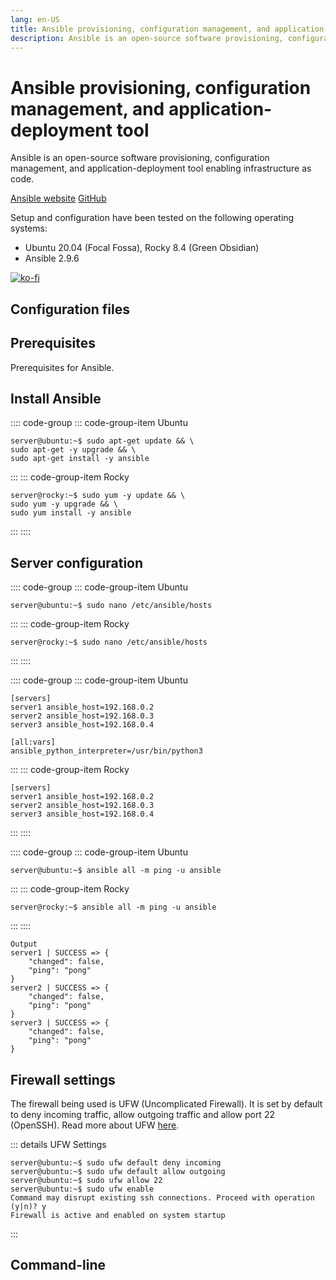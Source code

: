 ```yaml
---
lang: en-US
title: Ansible provisioning, configuration management, and application-deployment tool
description: Ansible is an open-source software provisioning, configuration management, and application-deployment tool enabling infrastructure as code.
---
```


# Ansible provisioning, configuration management, and application-deployment tool <Badge text="dev" type="warning"/>

Ansible is an open-source software provisioning, configuration management, and application-deployment tool enabling infrastructure as code.

[Ansible website](https://www.ansible.com/) [GitHub](https://github.com/ansible/ansible)

Setup and configuration have been tested on the following operating systems:

* Ubuntu 20.04 (Focal Fossa), Rocky 8.4 (Green Obsidian)
* Ansible 2.9.6

[![ko-fi](https://www.ko-fi.com/img/githubbutton_sm.svg)](https://ko-fi.com/B0B31BJU3)

## Configuration files

## Prerequisites

Prerequisites for Ansible.

## Install Ansible

:::: code-group
::: code-group-item Ubuntu
```shell-session:no-line-numbers
server@ubuntu:~$ sudo apt-get update && \
sudo apt-get -y upgrade && \
sudo apt-get install -y ansible
```
:::
::: code-group-item Rocky
```shell-session:no-line-numbers
server@rocky:~$ sudo yum -y update && \
sudo yum -y upgrade && \
sudo yum install -y ansible
```
:::
::::

## Server configuration

:::: code-group
::: code-group-item Ubuntu
```shell-session:no-line-numbers
server@ubuntu:~$ sudo nano /etc/ansible/hosts
```
:::
::: code-group-item Rocky
```shell-session:no-line-numbers
server@rocky:~$ sudo nano /etc/ansible/hosts
```
:::
::::

:::: code-group
::: code-group-item Ubuntu
```bash:no-line-numbers
[servers]
server1 ansible_host=192.168.0.2
server2 ansible_host=192.168.0.3
server3 ansible_host=192.168.0.4

[all:vars]
ansible_python_interpreter=/usr/bin/python3
```
:::
::: code-group-item Rocky
```bash:no-line-numbers
[servers]
server1 ansible_host=192.168.0.2
server2 ansible_host=192.168.0.3
server3 ansible_host=192.168.0.4
```
:::
::::

:::: code-group
::: code-group-item Ubuntu
```shell-session:no-line-numbers
server@ubuntu:~$ ansible all -m ping -u ansible
```
:::
::: code-group-item Rocky
```shell-session:no-line-numbers
server@rocky:~$ ansible all -m ping -u ansible
```
:::
::::

```shell-session:no-line-numbers
Output
server1 | SUCCESS => {
    "changed": false, 
    "ping": "pong"
}
server2 | SUCCESS => {
    "changed": false, 
    "ping": "pong"
}
server3 | SUCCESS => {
    "changed": false, 
    "ping": "pong"
}
```

## Firewall settings

The firewall being used is UFW (Uncomplicated Firewall). It is set by default to deny incoming traffic, allow outgoing traffic and allow port 22 (OpenSSH). Read more about UFW [here](https://help.ubuntu.com/community/UFW).

::: details UFW Settings
```console
server@ubuntu:~$ sudo ufw default deny incoming
server@ubuntu:~$ sudo ufw default allow outgoing
server@ubuntu:~$ sudo ufw allow 22
server@ubuntu:~$ sudo ufw enable
Command may disrupt existing ssh connections. Proceed with operation (y|n)? y
Firewall is active and enabled on system startup
```
:::

## Command-line

